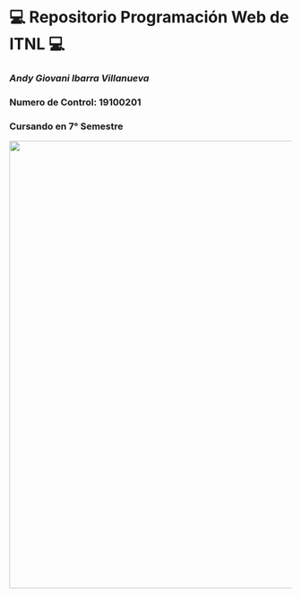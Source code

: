# 💻 **Repositorio Programación Web de ITNL** 💻   

### ***Andy Giovani Ibarra Villanueva***

### Numero de Control: **19100201**

### Cursando en **7° Semestre**

<img  src = "https://935345.smushcdn.com/2434827/wp-content/uploads/2022/06/ExtremeProgrammingeoDesenvolvimentogildeSoftwares_Prancheta1_d2bb0588e18421cdf21219b2d7efa17a_2000-995x520.png?lossy=1&strip=1&webp=1" width="800"/>